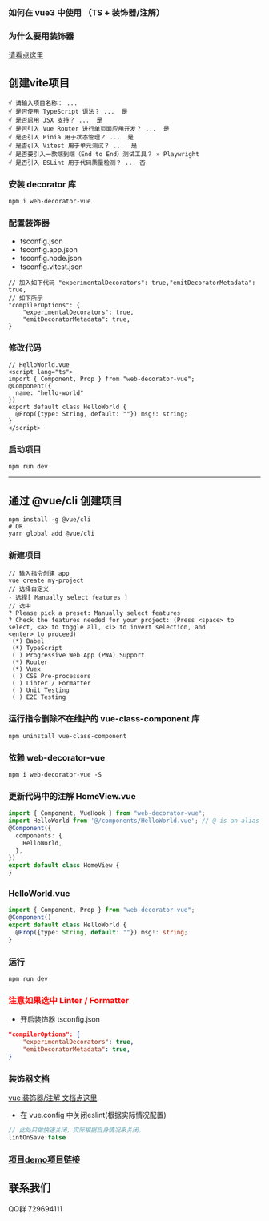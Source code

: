 ### 如何在 vue3 中使用 （TS + 装饰器/注解）
### 为什么要用装饰器
[请看点这里](https://segmentfault.com/a/1190000023471570)
## 创建vite项目
````
√ 请输入项目名称： ... 
√ 是否使用 TypeScript 语法？ ...  是
√ 是否启用 JSX 支持？ ...  是
√ 是否引入 Vue Router 进行单页面应用开发？ ...  是
√ 是否引入 Pinia 用于状态管理？ ...  是
√ 是否引入 Vitest 用于单元测试？ ...  是
√ 是否要引入一款端到端（End to End）测试工具？ » Playwright
√ 是否引入 ESLint 用于代码质量检测？ ... 否 

````
### 安装 decorator 库
````
npm i web-decorator-vue
````
### 配置装饰器
-  tsconfig.json
-  tsconfig.app.json
-  tsconfig.node.json
-  tsconfig.vitest.json
````
// 加入如下代码 "experimentalDecorators": true,"emitDecoratorMetadata": true,
// 如下所示
"compilerOptions": {
    "experimentalDecorators": true,
    "emitDecoratorMetadata": true,
}
````
### 修改代码
````
// HelloWorld.vue
<script lang="ts">
import { Component, Prop } from "web-decorator-vue";
@Component({
  name: "hello-world"
})
export default class HelloWorld {
  @Prop({type: String, default: ""}) msg!: string;
}
</script>
````
### 启动项目 
````
npm run dev
````
---------
## 通过 @vue/cli 创建项目
````
npm install -g @vue/cli
# OR
yarn global add @vue/cli
````
### 新建项目
````
// 输入指令创建 app
vue create my-project
// 选择自定义 
- 选择[ Manually select features ]
// 选中
? Please pick a preset: Manually select features
? Check the features needed for your project: (Press <space> to select, <a> to toggle all, <i> to invert selection, and
<enter> to proceed)
 (*) Babel
 (*) TypeScript
 ( ) Progressive Web App (PWA) Support
 (*) Router
 (*) Vuex
 ( ) CSS Pre-processors
 ( ) Linter / Formatter
 ( ) Unit Testing
 ( ) E2E Testing
````
### 运行指令删除不在维护的 vue-class-component 库
````
npm uninstall vue-class-component
````
### 依赖 web-decorator-vue
````
npm i web-decorator-vue -S
````
### 更新代码中的注解 HomeView.vue
````ts
import { Component, VueHook } from "web-decorator-vue";
import HelloWorld from '@/components/HelloWorld.vue'; // @ is an alias to /src
@Component({
  components: {
    HelloWorld,
  },
})
export default class HomeView {
}
````
### HelloWorld.vue
````ts
import { Component, Prop } from "web-decorator-vue";
@Component()
export default class HelloWorld {
  @Prop({type: String, default: ""}) msg!: string;
}
````
### 运行
````
npm run dev
````

### <font color=red>注意如果选中 Linter / Formatter </font>
- 开启装饰器 tsconfig.json
````json
"compilerOptions": {
    "experimentalDecorators": true,
    "emitDecoratorMetadata": true,
}
````

### 装饰器文档
[vue 装饰器/注解 文档点这里](https://www.npmjs.com/package/web-decorator-vue).

- 在 vue.config 中关闭eslint(根据实际情况配置)
````js
// 此处只做快速关闭，实际根据自身情况来关闭。
lintOnSave:false
````
### [项目demo项目链接](https://github.com/waliu/web-decorator-vue-example)

## 联系我们
QQ群 729694111
